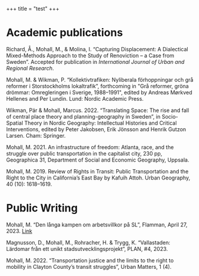 +++
title = "test"
+++

# Academic publications
Richard, Å., Mohall, M., & Molina, I. “Capturing Displacement: A Dialectical Mixed-Methods Approach to the Study of Renoviction – a Case from Sweden”. Accepted for publication in _International Journal of Urban and Regional Research_.

Mohall, M. & Wikman, P. “Kollektivtrafiken: Nyliberala förhoppningar och grå reformer i Storstockholms lokaltrafik”, forthcoming in "Grå reformer, gröna drömmar: Omregleringen i Sverige, 1988–1991", edited by Andreas Mørkved Hellenes and Per Lundin. Lund: Nordic Academic Press.

Wikman, Pär & Mohall, Marcus. 2022. “Translating Space: The rise and fall of central place theory and planning-geography in Sweden”, in Socio-Spatial Theory in Nordic Geography: Intellectual Histories and Critical Interventions, edited by Peter Jakobsen, Erik Jönsson and Henrik Gutzon Larsen. Cham: Springer.

Mohall, M. 2021. An infrastructure of freedom: Atlanta, race, and the struggle over public transportation in the capitalist city, 230 pp, Geographica 31, Department of Social and Economic Geography, Uppsala.

Mohall, M. 2019. Review of Rights in Transit: Public Transportation and the Right to the City in California’s East Bay by Kafuih Attoh. Urban Geography, 40 (10): 1618–1619.

# Public Writing
Mohall, M. “Den långa kampen om arbetsvillkor på SL”, Flamman, April 27, 2023. [Link](https://www.flamman.se/den-langa-kampen-om-arbetsvillkor-pa-sl/)

Magnusson, D., Mohall, M., Rohracher, H. & Trygg, K. “Vallastaden: Lärdomar från ett unikt stadsutvecklingsprojekt”, PLAN, #4, 2023.


Mohall, M. 2022. “Transportation justice and the limits to the right to mobility in Clayton County’s transit struggles”, Urban Matters, 1 (4).



